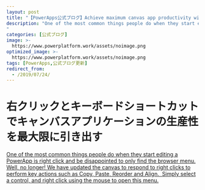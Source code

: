 ```yaml
---
layout: post
title: "【PowerApps公式ブログ】Achieve maximum canvas app productivity with right click and..."
description: "One of the most common things people do when they start editing a PowerApp is right click and be disappointed to only find the browser menu. Well, no longer! We have updated the canvas to respond to right clicks to perform key actions such as Copy, Paste, Reorder and Align.  Simply select a control, and right click using the mouse to open this menu.
"
categories: [公式ブログ]
image: >-
  https://www.powerplatform.work/assets/noimage.png
optimized_image: >-
  https://www.powerplatform.work/assets/noimage.png
tags: [PowerApps,公式ブログ更新]
redirect_from:
  - /2019/07/24/
---
```


# 右クリックとキーボードショートカットでキャンバスアプリケーションの生産性を最大限に引き出す

[One of the most common things people do when they start editing a PowerApp is right click and be disappointed to only find the browser menu. Well, no longer! We have updated the canvas to respond to right clicks to perform key actions such as Copy, Paste, Reorder and Align.  Simply select a control, and right click using the mouse to open this menu.
](https://powerapps.microsoft.com/ja-jp/blog/achieve-maximum-canvas-app-productivity-with-right-click-and-keyboard-shortcuts/)
